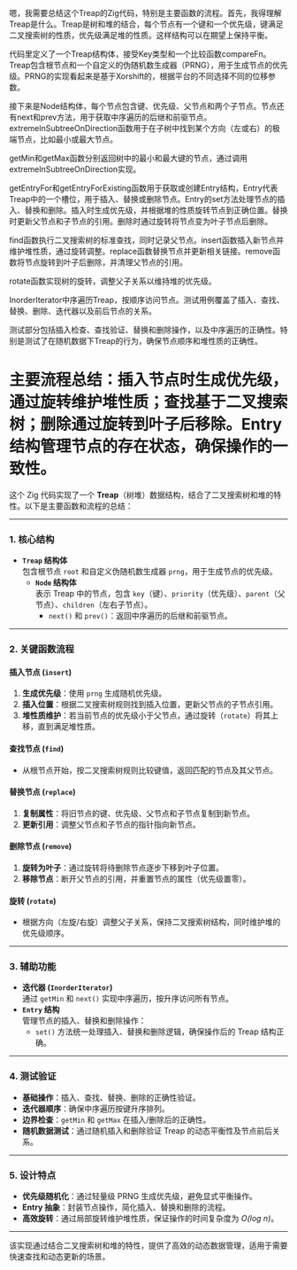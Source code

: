 嗯，我需要总结这个Treap的Zig代码，特别是主要函数的流程。首先，我得理解Treap是什么。Treap是树和堆的结合，每个节点有一个键和一个优先级，键满足二叉搜索树的性质，优先级满足堆的性质。这样结构可以在期望上保持平衡。

代码里定义了一个Treap结构体，接受Key类型和一个比较函数compareFn。Treap包含根节点和一个自定义的伪随机数生成器（PRNG），用于生成节点的优先级。PRNG的实现看起来是基于Xorshift的，根据平台的不同选择不同的位移参数。

接下来是Node结构体，每个节点包含键、优先级、父节点和两个子节点。节点还有next和prev方法，用于获取中序遍历的后继和前驱节点。extremeInSubtreeOnDirection函数用于在子树中找到某个方向（左或右）的极端节点，比如最小或最大节点。

getMin和getMax函数分别返回树中的最小和最大键的节点，通过调用extremeInSubtreeOnDirection实现。

getEntryFor和getEntryForExisting函数用于获取或创建Entry结构，Entry代表Treap中的一个槽位，用于插入、替换或删除节点。Entry的set方法处理节点的插入、替换和删除。插入时生成优先级，并根据堆的性质旋转节点到正确位置。替换时更新父节点和子节点的引用。删除时通过旋转将节点变为叶子节点后删除。

find函数执行二叉搜索树的标准查找，同时记录父节点。insert函数插入新节点并维护堆性质，通过旋转调整。replace函数替换节点并更新相关链接。remove函数将节点旋转到叶子后删除，并清理父节点的引用。

rotate函数实现树的旋转，调整父子关系以维持堆的优先级。

InorderIterator中序遍历Treap，按顺序访问节点。测试用例覆盖了插入、查找、替换、删除、迭代器以及前后节点的关系。

测试部分包括插入检查、查找验证、替换和删除操作，以及中序遍历的正确性。特别是测试了在随机数据下Treap的行为，确保节点顺序和堆性质的正确性。

主要流程总结：插入节点时生成优先级，通过旋转维护堆性质；查找基于二叉搜索树；删除通过旋转到叶子后移除。Entry结构管理节点的存在状态，确保操作的一致性。
================================================
这个 Zig 代码实现了一个 **Treap**（树堆）数据结构，结合了二叉搜索树和堆的特性。以下是主要函数和流程的总结：

---

### 1. **核心结构**
- **`Treap` 结构体**  
  包含根节点 `root` 和自定义伪随机数生成器 `prng`，用于生成节点的优先级。  
  - **`Node` 结构体**  
    表示 Treap 中的节点，包含 `key`（键）、`priority`（优先级）、`parent`（父节点）、`children`（左右子节点）。  
    - `next()` 和 `prev()`：返回中序遍历的后继和前驱节点。  

---

### 2. **关键函数流程**
#### **插入节点 (`insert`)**  
1. **生成优先级**：使用 `prng` 生成随机优先级。  
2. **插入位置**：根据二叉搜索树规则找到插入位置，更新父节点的子节点引用。  
3. **堆性质维护**：若当前节点的优先级小于父节点，通过旋转（`rotate`）将其上移，直到满足堆性质。

#### **查找节点 (`find`)**  
- 从根节点开始，按二叉搜索树规则比较键值，返回匹配的节点及其父节点。

#### **替换节点 (`replace`)**  
1. **复制属性**：将旧节点的键、优先级、父节点和子节点复制到新节点。  
2. **更新引用**：调整父节点和子节点的指针指向新节点。

#### **删除节点 (`remove`)**  
1. **旋转为叶子**：通过旋转将待删除节点逐步下移到叶子位置。  
2. **移除节点**：断开父节点的引用，并重置节点的属性（优先级置零）。

#### **旋转 (`rotate`)**  
- 根据方向（左旋/右旋）调整父子关系，保持二叉搜索树结构，同时维护堆的优先级顺序。

---

### 3. **辅助功能**
- **迭代器 (`InorderIterator`)**  
  通过 `getMin` 和 `next()` 实现中序遍历，按升序访问所有节点。  
- **`Entry` 结构**  
  管理节点的插入、替换和删除操作：  
  - `set()` 方法统一处理插入、替换和删除逻辑，确保操作后的 Treap 结构正确。

---

### 4. **测试验证**
- **基础操作**：插入、查找、替换、删除的正确性验证。  
- **迭代器顺序**：确保中序遍历按键升序排列。  
- **边界检查**：`getMin` 和 `getMax` 在插入/删除后的正确性。  
- **随机数据测试**：通过随机插入和删除验证 Treap 的动态平衡性及节点前后关系。

---

### 5. **设计特点**
- **优先级随机化**：通过轻量级 PRNG 生成优先级，避免显式平衡操作。  
- **Entry 抽象**：封装节点操作，简化插入、替换和删除的流程。  
- **高效旋转**：通过局部旋转维护堆性质，保证操作的时间复杂度为 *O(log n)*。

---

该实现通过结合二叉搜索树和堆的特性，提供了高效的动态数据管理，适用于需要快速查找和动态更新的场景。